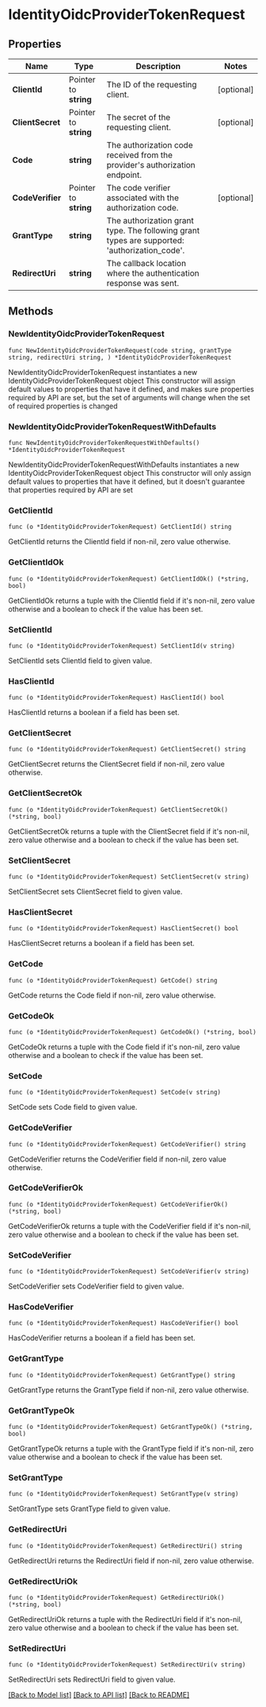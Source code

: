 # IdentityOidcProviderTokenRequest

## Properties

Name | Type | Description | Notes
------------ | ------------- | ------------- | -------------
**ClientId** | Pointer to **string** | The ID of the requesting client. | [optional] 
**ClientSecret** | Pointer to **string** | The secret of the requesting client. | [optional] 
**Code** | **string** | The authorization code received from the provider&#39;s authorization endpoint. | 
**CodeVerifier** | Pointer to **string** | The code verifier associated with the authorization code. | [optional] 
**GrantType** | **string** | The authorization grant type. The following grant types are supported: &#39;authorization_code&#39;. | 
**RedirectUri** | **string** | The callback location where the authentication response was sent. | 

## Methods

### NewIdentityOidcProviderTokenRequest

`func NewIdentityOidcProviderTokenRequest(code string, grantType string, redirectUri string, ) *IdentityOidcProviderTokenRequest`

NewIdentityOidcProviderTokenRequest instantiates a new IdentityOidcProviderTokenRequest object
This constructor will assign default values to properties that have it defined,
and makes sure properties required by API are set, but the set of arguments
will change when the set of required properties is changed

### NewIdentityOidcProviderTokenRequestWithDefaults

`func NewIdentityOidcProviderTokenRequestWithDefaults() *IdentityOidcProviderTokenRequest`

NewIdentityOidcProviderTokenRequestWithDefaults instantiates a new IdentityOidcProviderTokenRequest object
This constructor will only assign default values to properties that have it defined,
but it doesn't guarantee that properties required by API are set

### GetClientId

`func (o *IdentityOidcProviderTokenRequest) GetClientId() string`

GetClientId returns the ClientId field if non-nil, zero value otherwise.

### GetClientIdOk

`func (o *IdentityOidcProviderTokenRequest) GetClientIdOk() (*string, bool)`

GetClientIdOk returns a tuple with the ClientId field if it's non-nil, zero value otherwise
and a boolean to check if the value has been set.

### SetClientId

`func (o *IdentityOidcProviderTokenRequest) SetClientId(v string)`

SetClientId sets ClientId field to given value.

### HasClientId

`func (o *IdentityOidcProviderTokenRequest) HasClientId() bool`

HasClientId returns a boolean if a field has been set.

### GetClientSecret

`func (o *IdentityOidcProviderTokenRequest) GetClientSecret() string`

GetClientSecret returns the ClientSecret field if non-nil, zero value otherwise.

### GetClientSecretOk

`func (o *IdentityOidcProviderTokenRequest) GetClientSecretOk() (*string, bool)`

GetClientSecretOk returns a tuple with the ClientSecret field if it's non-nil, zero value otherwise
and a boolean to check if the value has been set.

### SetClientSecret

`func (o *IdentityOidcProviderTokenRequest) SetClientSecret(v string)`

SetClientSecret sets ClientSecret field to given value.

### HasClientSecret

`func (o *IdentityOidcProviderTokenRequest) HasClientSecret() bool`

HasClientSecret returns a boolean if a field has been set.

### GetCode

`func (o *IdentityOidcProviderTokenRequest) GetCode() string`

GetCode returns the Code field if non-nil, zero value otherwise.

### GetCodeOk

`func (o *IdentityOidcProviderTokenRequest) GetCodeOk() (*string, bool)`

GetCodeOk returns a tuple with the Code field if it's non-nil, zero value otherwise
and a boolean to check if the value has been set.

### SetCode

`func (o *IdentityOidcProviderTokenRequest) SetCode(v string)`

SetCode sets Code field to given value.


### GetCodeVerifier

`func (o *IdentityOidcProviderTokenRequest) GetCodeVerifier() string`

GetCodeVerifier returns the CodeVerifier field if non-nil, zero value otherwise.

### GetCodeVerifierOk

`func (o *IdentityOidcProviderTokenRequest) GetCodeVerifierOk() (*string, bool)`

GetCodeVerifierOk returns a tuple with the CodeVerifier field if it's non-nil, zero value otherwise
and a boolean to check if the value has been set.

### SetCodeVerifier

`func (o *IdentityOidcProviderTokenRequest) SetCodeVerifier(v string)`

SetCodeVerifier sets CodeVerifier field to given value.

### HasCodeVerifier

`func (o *IdentityOidcProviderTokenRequest) HasCodeVerifier() bool`

HasCodeVerifier returns a boolean if a field has been set.

### GetGrantType

`func (o *IdentityOidcProviderTokenRequest) GetGrantType() string`

GetGrantType returns the GrantType field if non-nil, zero value otherwise.

### GetGrantTypeOk

`func (o *IdentityOidcProviderTokenRequest) GetGrantTypeOk() (*string, bool)`

GetGrantTypeOk returns a tuple with the GrantType field if it's non-nil, zero value otherwise
and a boolean to check if the value has been set.

### SetGrantType

`func (o *IdentityOidcProviderTokenRequest) SetGrantType(v string)`

SetGrantType sets GrantType field to given value.


### GetRedirectUri

`func (o *IdentityOidcProviderTokenRequest) GetRedirectUri() string`

GetRedirectUri returns the RedirectUri field if non-nil, zero value otherwise.

### GetRedirectUriOk

`func (o *IdentityOidcProviderTokenRequest) GetRedirectUriOk() (*string, bool)`

GetRedirectUriOk returns a tuple with the RedirectUri field if it's non-nil, zero value otherwise
and a boolean to check if the value has been set.

### SetRedirectUri

`func (o *IdentityOidcProviderTokenRequest) SetRedirectUri(v string)`

SetRedirectUri sets RedirectUri field to given value.



[[Back to Model list]](../README.md#documentation-for-models) [[Back to API list]](../README.md#documentation-for-api-endpoints) [[Back to README]](../README.md)


